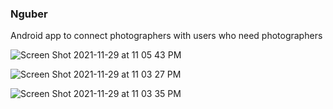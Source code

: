 <h3><b>Nguber</b></h3> 


Android app to connect photographers with users who need photographers





![Screen Shot 2021-11-29 at 11 05 43 PM](https://user-images.githubusercontent.com/32387597/143901856-724a01e6-6e90-46fa-bc79-aa93992eea08.png)


![Screen Shot 2021-11-29 at 11 03 27 PM](https://user-images.githubusercontent.com/32387597/143901960-9a8b801f-ba81-41b9-857e-a0a9934a8417.png)



![Screen Shot 2021-11-29 at 11 03 35 PM](https://user-images.githubusercontent.com/32387597/143902009-225d4efb-058f-4417-9d9c-74fdb6111056.png)


